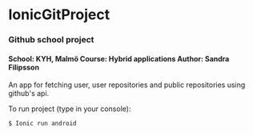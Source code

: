 # IonicGitProject 
### Github school project

#### School: KYH, Malmö Course: Hybrid applications Author: Sandra Filipsson

An app for fetching user, user repositories and public repositories using github's api. 

To run project (type in your console):
```
$ Ionic run android
```
